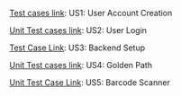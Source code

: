 [Test cases link](https://docs.google.com/presentation/d/1Juyp_n4cJDdD_f9z0WVZCuc-fYmfjX2G76dp6zc73yo/edit#slide=id.p): US1: User Account Creation

[Unit Test cases link](https://docs.google.com/presentation/d/1TagfScQSGnxANNiofocun39AuHrgd7AyF52yo4f-9Hs/edit?usp=sharing): US2: User Login

[Test Case Link](https://docs.google.com/presentation/d/13KcvT6CmFqdI9odSUW7I_PGZtB3rQQJuHDvx2lbbzuY/edit?usp=sharing): US3: Backend Setup

[Unit Test cases link](https://docs.google.com/presentation/d/10x52hHR83XDLq4-WCmG0HBV3K0iE52E3TLMfm2zOjws/edit?usp=sharing): US4: Golden Path

[Unit Test Case Link](https://docs.google.com/presentation/d/1y_HUZ8a1xqQd1O2WXp1mADPOLRQ-jOxAsT9dHaxqyAg/edit?usp=sharing): US5: Barcode Scanner
